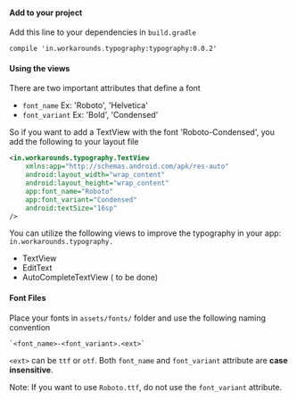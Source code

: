 #### Add to your project ####
Add this line to your dependencies in `build.gradle`
```
compile 'in.workarounds.typography:typography:0.0.2'
```

#### Using the views ####
There are two important attributes that define a font
+ `font_name` Ex: 'Roboto', 'Helvetica'
+ `font_variant` Ex: 'Bold', 'Condensed'

So if you want to add a TextView with the font 'Roboto-Condensed', you add the following to your layout file
``` xml
<in.workarounds.typography.TextView
    xmlns:app="http://schemas.android.com/apk/res-auto"
    android:layout_width="wrap_content"
    android:layout_height="wrap_content"
    app:font_name="Roboto"
    app:font_variant="Condensed"
    android:textSize="16sp"
/>
```

You can utilize the following views to improve the typography in your app:
`in.workarounds.typography.`
+ TextView
+ EditText
+ AutoCompleteTextView ( to be done)

#### Font Files ####
Place your fonts in `assets/fonts/` folder and use the following naming convention
```
`<font_name>-<font_variant>.<ext>`
```

`<ext>` can be `ttf` or `otf`. Both `font_name` and `font_variant` attribute are **case insensitive**.

Note: If you want to use `Roboto.ttf`, do not use the `font_variant` attribute.

